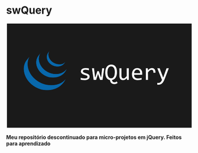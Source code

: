 # swQuery

<div align='center'>
    <img src="assets/meta-preview.png">
    <br>
</div>

**Meu repositório descontinuado para micro-projetos em jQuery. Feitos para aprendizado**
